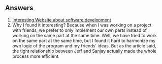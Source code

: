 ## Answers

1. [Interesting Website about software development](https://www.newyorker.com/magazine/2018/12/10/the-friendship-that-made-google-huge)
2. Why I found it interesting? Because when I was working on a project with friends, we prefer to only implement our own parts instead of working on the same part at the same time. Well, we have tried to work on the same part at the same time, but I found it hard to harmonize my own logic of the program and my friends' ideas. But as the article said, the tight relationship between Jeff and Sanjay actually made the whole process more efficient.